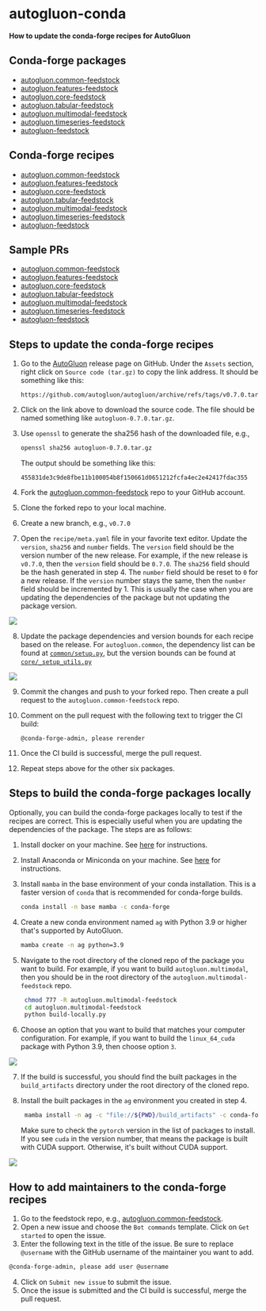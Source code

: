 # autogluon-conda

**How to update the conda-forge recipes for AutoGluon**

## Conda-forge packages

- [autogluon.common-feedstock](https://anaconda.org/conda-forge/autogluon.common)
- [autogluon.features-feedstock](https://anaconda.org/conda-forge/autogluon.features)
- [autogluon.core-feedstock](https://anaconda.org/conda-forge/autogluon.core)
- [autogluon.tabular-feedstock](https://anaconda.org/conda-forge/autogluon.tabular)
- [autogluon.multimodal-feedstock](https://anaconda.org/conda-forge/autogluon.multimodal)
- [autogluon.timeseries-feedstock](https://anaconda.org/conda-forge/autogluon.timeseries)
- [autogluon-feedstock](https://anaconda.org/conda-forge/autogluon)

## Conda-forge recipes

- [autogluon.common-feedstock](https://github.com/conda-forge/autogluon.common-feedstock)
- [autogluon.features-feedstock](https://github.com/conda-forge/autogluon.features-feedstock/)
- [autogluon.core-feedstock](https://github.com/conda-forge/autogluon.core-feedstock)
- [autogluon.tabular-feedstock](https://github.com/conda-forge/autogluon.tabular-feedstock)
- [autogluon.multimodal-feedstock](https://github.com/conda-forge/autogluon.multimodal-feedstock)
- [autogluon.timeseries-feedstock](https://github.com/conda-forge/autogluon.timeseries-feedstock)
- [autogluon-feedstock](https://github.com/conda-forge/autogluon-feedstock)

## Sample PRs

- [autogluon.common-feedstock](https://github.com/conda-forge/autogluon.common-feedstock/pull/6/files)
- [autogluon.features-feedstock](https://github.com/conda-forge/autogluon.features-feedstock/pull/5/files)
- [autogluon.core-feedstock](https://github.com/conda-forge/autogluon.core-feedstock/pull/8/files)
- [autogluon.tabular-feedstock](https://github.com/conda-forge/autogluon.tabular-feedstock/pull/15/files)
- [autogluon.multimodal-feedstock](https://github.com/conda-forge/autogluon.multimodal-feedstock/pull/16/files)
- [autogluon.timeseries-feedstock](https://github.com/conda-forge/autogluon.timeseries-feedstock/pull/7/files)
- [autogluon-feedstock](https://github.com/conda-forge/autogluon-feedstock/pull/6/files)

## Steps to update the conda-forge recipes

1. Go to the [AutoGluon](https://github.com/autogluon/autogluon/releases) release page on GitHub. Under the `Assets` section, right click on `Source code (tar.gz)` to copy the link address. It should be something like this:

   ```text
   https://github.com/autogluon/autogluon/archive/refs/tags/v0.7.0.tar.gz
   ```

2. Click on the link above to download the source code. The file should be named something like `autogluon-0.7.0.tar.gz`.
3. Use `openssl` to generate the sha256 hash of the downloaded file, e.g.,

   ```bash
   openssl sha256 autogluon-0.7.0.tar.gz
   ```

   The output should be something like this:

   ```text
   455831de3c9de8fbe11b100054b8f150661d0651212fcfa4ec2e42417fdac355
   ```

4. Fork the [autogluon.common-feedstock](https://github.com/conda-forge/autogluon.common-feedstock) repo to your GitHub account.
5. Clone the forked repo to your local machine.
6. Create a new branch, e.g., `v0.7.0`
7. Open the `recipe/meta.yaml` file in your favorite text editor. Update the `version`, `sha256` and `number` fields. The `version` field should be the version number of the new release. For example, if the new release is `v0.7.0`, then the `version` field should be `0.7.0`. The `sha256` field should be the hash generated in step 4. The `number` field should be reset to `0` for a new release. If the `version` number stays the same, then the `number` field should be incremented by 1. This is usually the case when you are updating the dependencies of the package but not updating the package version.

![](https://i.imgur.com/3hvO7z9.png)

8. Update the package dependencies and version bounds for each recipe based on the release. For `autogluon.common`, the dependency list can be found at [`common/setup.py`](https://github.com/autogluon/autogluon/blob/master/common/setup.py#L19), but the version bounds can be found at [`core/_setup_utils.py`](https://github.com/autogluon/autogluon/blob/master/core/src/autogluon/core/_setup_utils.py#L20)

![](https://i.imgur.com/MT8xe3Y.png)

9. Commit the changes and push to your forked repo. Then create a pull request to the `autogluon.common-feedstock` repo.
10. Comment on the pull request with the following text to trigger the CI build:

    ```text
    @conda-forge-admin, please rerender
    ```

11. Once the CI build is successful, merge the pull request.
12. Repeat steps above for the other six packages.

## Steps to build the conda-forge packages locally

Optionally, you can build the conda-forge packages locally to test if the recipes are correct. This is especially useful when you are updating the dependencies of the package. The steps are as follows:

1. Install docker on your machine. See [here](https://docs.docker.com/get-docker/) for instructions.
2. Install Anaconda or Miniconda on your machine. See [here](https://docs.conda.io/en/latest/miniconda.html) for instructions.
3. Install `mamba` in the base environment of your conda installation. This is a faster version of `conda` that is recommended for conda-forge builds.

   ```bash
   conda install -n base mamba -c conda-forge
   ```

4. Create a new conda environment named `ag` with Python 3.9 or higher that's supported by AutoGluon.

   ```bash
   mamba create -n ag python=3.9
   ```

5. Navigate to the root directory of the cloned repo of the package you want to build. For example, if you want to build `autogluon.multimodal`, then you should be in the root directory of the `autogluon.multimodal-feedstock` repo.

   ```bash
    chmod 777 -R autogluon.multimodal-feedstock
    cd autogluon.multimodal-feedstock
    python build-locally.py
   ```

6. Choose an option that you want to build that matches your computer configuration. For example, if you want to build the `linux_64_cuda` package with Python 3.9, then choose option `3`.

![](https://i.imgur.com/xKtQyS4.png)

7. If the build is successful, you should find the built packages in the `build_artifacts` directory under the root directory of the cloned repo.
8. Install the built packages in the `ag` environment you created in step 4.

   ```bash
    mamba install -n ag -c "file://${PWD}/build_artifacts" -c conda-forge  autogluon.multimodal
   ```

   Make sure to check the `pytorch` version in the list of packages to install. If you see `cuda` in the version number, that means the package is built with CUDA support. Otherwise, it's built without CUDA support.

![](https://i.imgur.com/mpGM1pV.png)

## How to add maintainers to the conda-forge recipes

1. Go to the feedstock repo, e.g., [autogluon.common-feedstock](https://github.com/conda-forge/autogluon-feedstock/issues/new/choose).
2. Open a new issue and choose the `Bot commands` template. Click on `Get started` to open the issue.
3. Enter the following text in the title of the issue. Be sure to replace `@username` with the GitHub username of the maintainer you want to add.

```bash
@conda-forge-admin, please add user @username
```

4. Click on `Submit new issue` to submit the issue.
5. Once the issue is submitted and the CI build is successful, merge the pull request.
